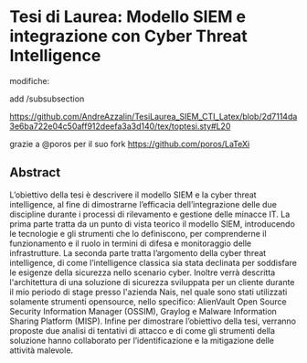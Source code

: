 # Tesi di Laurea: Modello SIEM e integrazione con Cyber Threat Intelligence

modifiche:

add /subsubsection

https://github.com/AndreAzzalin/TesiLaurea_SIEM_CTI_Latex/blob/2d7114da3e6ba722e04c50aff912deefa3a3d140/tex/toptesi.sty#L20

grazie a @poros per il suo fork https://github.com/poros/LaTeXi

## Abstract

L’obiettivo della tesi è descrivere il modello SIEM e la cyber threat intelligence, al fine di dimostrarne l’efficacia dell’integrazione delle due discipline durante i processi di rilevamento e gestione delle minacce IT.
La prima parte tratta da un punto di vista teorico il modello SIEM, introducendo le tecnologie e gli strumenti che lo definiscono, per comprenderne il funzionamento e il ruolo in termini di difesa e monitoraggio delle infrastrutture.
La seconda parte tratta l’argomento della cyber threat intelligence, di come l’intelligence classica sia stata declinata per soddisfare le esigenze della sicurezza nello scenario cyber.
Inoltre verrà descritta l'architettura di una soluzione di sicurezza sviluppata per un cliente durante il mio periodo di stage presso l'azienda Nais, nel quale sono stati utilizzati solamente strumenti opensource, nello specifico: AlienVault Open Source Security Information Manager (OSSIM), Graylog e Malware Information Sharing Platform (MISP). Infine per dimostrare l’obiettivo della tesi, verranno proposte due analisi di tentativi di attacco e di come gli strumenti della soluzione hanno collaborato per l’identificazione e la mitigazione delle attività malevole.
